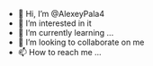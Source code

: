 - 👋 Hi, I’m @AlexeyPala4
- 👀 I’m interested in it
- 🌱 I’m currently learning ...
- 💞️ I’m looking to collaborate on me
- 📫 How to reach me ...

<!---
AlexeyPala4/AlexeyPala4 is a ✨ special ✨ repository because its `README.md` (this file) appears on your GitHub profile.
You can click the Preview link to take a look at your changes.
--->
